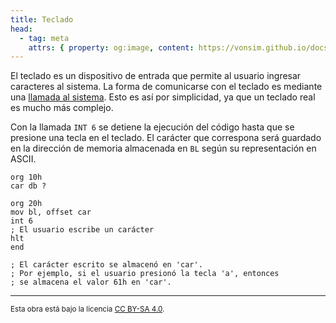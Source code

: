```yaml
---
title: Teclado
head:
  - tag: meta
    attrs: { property: og:image, content: https://vonsim.github.io/docs/og/io/devices/keyboard.png }
---
```


El teclado es un dispositivo de entrada que permite al usuario ingresar caracteres al sistema. La forma de comunicarse con el teclado es mediante una [llamada al sistema](/docs/cpu/#llamadas-al-sistema). Esto es así por simplicidad, ya que un teclado real es mucho más complejo.

Con la llamada `INT 6` se detiene la ejecución del código hasta que se presione una tecla en el teclado. El carácter que correspona será guardado en la dirección de memoria almacenada en `BL` según su representación en ASCII.

```vonsim
org 10h
car db ?

org 20h
mov bl, offset car
int 6
; El usuario escribe un carácter
hlt
end

; El carácter escrito se almacenó en 'car'.
; Por ejemplo, si el usuario presionó la tecla 'a', entonces
; se almacena el valor 61h en 'car'.
```

---

<small>Esta obra está bajo la licencia <a target="_blank" rel="license noopener noreferrer" href="http://creativecommons.org/licenses/by-sa/4.0/">CC BY-SA 4.0</a>.</small>
